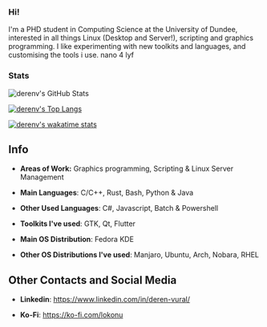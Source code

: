 ### Hi!

I'm a PHD student in Computing Science at the University of Dundee, interested in all things Linux (Desktop and Server!), scripting and graphics programming. I like experimenting with new toolkits and languages, and customising the tools i use. nano 4 lyf

### Stats

![derenv's GitHub Stats](https://github-readme-stats.vercel.app/api?username=derenv&show_icons=true&include_all_commits=true&count_private=true&theme=solarized-dark)

[![derenv's Top Langs](https://github-readme-stats.vercel.app/api/top-langs/?username=derenv&langs_count=50&theme=solarized-dark&layout=compact)](https://github.com/anuraghazra/github-readme-stats)

[![derenv's wakatime stats](https://github-readme-stats.vercel.app/api/wakatime?username=lokonu&theme=solarized-dark)](https://github.com/anuraghazra/github-readme-stats)

<!--
https://github.com/anuraghazra/github-readme-stats
**derenv/derenv** is a ✨ _special_ ✨ repository because its `README.md` (this file) appears on your GitHub profile.
-->

## Info
* **Areas of Work:** Graphics programming, Scripting & Linux Server Management

* **Main Languages**: C/C++, Rust, Bash, Python & Java

* **Other Used Languages**: C#, Javascript, Batch & Powershell

* **Toolkits I've used**: GTK, Qt, Flutter

* **Main OS Distribution**: Fedora KDE

* **Other OS Distributions I've used**: Manjaro, Ubuntu, Arch, Nobara, RHEL

## Other Contacts and Social Media

* **Linkedin**: https://www.linkedin.com/in/deren-vural/

* **Ko-Fi**: https://ko-fi.com/lokonu

<!--
The above section is straight up taken from https://github.com/ItzSwirlz/ItzSwirlz/edit/main/README.md
-->
